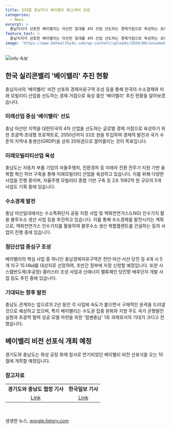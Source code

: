 ```yaml
---
title: 김태흠 충남지사 베이밸리 飛上채비 완료
categories:
  - News
excerpt: >
  충남지사가 선포한 베이밸리는 아산만 일대를 4차 산업 선도하는 경제거점으로 육성하는 초대형 프로젝트. 33조 원 투입, 2050년 GRDP 20위권 목표. 경기도와 협력, 모빌리티산업 중심 사업 추진 중. 나아가 충남경제자유구역 지정, 고속도로 건설 등으로 확장 진행 중. 
feature_text: >
  충남지사가 선포한 베이밸리는 아산만 일대를 4차 산업 선도하는 경제거점으로 육성하는 초대형 프로젝트. 33조 원 투입, 2050년 GRDP 20위권 목표. 경기도와 협력, 모빌리티산업 중심 사업 추진 중. 나아가 충남경제자유구역 지정, 고속도로 건설 등으로 확장 진행 중. 
image: 'https://www.behealthy4u.com/wp-content/uploads/2024/06/unnamed-file.png'
---
```


<p><img src="https://www.behealthy4u.com/wp-content/uploads/2024/06/unnamed-file.png" alt="info 속보" /></p>

<h2 data-ke-size="size26">한국 실리콘밸리 '베이밸리' 추진 현황</h2>

<p data-ke-size="size16">충남지사의 '베이밸리' 비전 선포와 경제자유구역 조성 등을 통해 한국의 수소경제와 미래 모빌리티 산업을 선도하는 경제 거점으로 육성 중인 '베이밸리' 추진 현황을 알아보겠습니다.</p>

<h3><b>미래산업 중심 '베이밸리' 선도</b></h3>

<p data-ke-size="size16">충남 아산만 지역을 대한민국의 4차 산업을 선도하는 글로벌 경제 거점으로 육성하기 위한 초광역·초대형 프로젝트로, 2050년까지 33조 원을 투입하여 경제적 발전과 국가 수준의 지역내 총생산(GRDP)을 상위 20위권으로 끌어올리는 것이 목표입니다.</p>

<h3><b>미래모빌리티산업 육성</b></h3>

<p data-ke-size="size16">충남도는 자동차 부품 기업의 자율주행차, 친환경차 등 미래차 전환 전주기 지원 기반 융복합 혁신 허브 구축을 통해 미래모빌리티 산업을 육성하고 있습니다. 이를 위해 다양한 사업을 진행 중이며, 자율주행 모빌리티 종합 기반 구축 등 2조 1082억 원 규모의 5개 사업도 기획 중에 있습니다.</p>

<h3><b>수소경제 발전</b></h3>

<p data-ke-size="size16">충남 아산일대에서는 수소특화단지 공동 지정 사업 및 액화천연가스(LNG) 인수기지 활용 블루수소 생산 사업 등을 추진하고 있습니다. 이를 통해 수소경제를 발전시키는 계획으로, 액화천연가스 인수기지를 활용하여 블루수소 생산 복합플랜트를 건설하는 등의 사업이 진행 중에 있습니다.</p>

<h3><b>첨단산업 중심구 조성</b></h3>

<p data-ke-size="size16">베이밸리의 핵심 사업 중 하나인 충남경제자유구역은 천안·아산·서산·당진 등 4개 시 5개 지구 15.14㎢를 대상지로 선정하여, 조만간 정부에 지정 신청할 예정입니다. 또한 시스템반도체(후공정) 클러스터 조성 사업과 신에너지 밸류체인 당진항 배후단지 개발 사업 등도 추진 중에 있습니다.</p>

<h3><b>기대되는 향후 발전</b></h3>

<p data-ke-size="size16">충남도 관계자는 앞으로의 2년 동안 각 사업에 속도가 붙으면서 구체적인 윤곽을 드러낼 것으로 예상하고 있으며, 특히 베이밸리는 수도권 집중 완화와 지방 주도 국가 균형발전 실현과 초광역 협력 성공 모델 마련을 위한 '힘쎈충남' 1호 과제로서의 기대가 크다고 전했습니다.</p>

<h2 data-ke-size="size26">베이밸리 비전 선포식 개최 예정</h2>

<p data-ke-size="size16">경기도와 충남도는 화성 공장 화재 참사로 연기되었던 베이밸리 비전 선포식을 오는 10월에 개최할 예정입니다.</p>

<h3><b>참고자료</b></h3>

<table>
    <tbody>
        <tr>
            <td style="text-align: center; height: 17px;"><b>경기도와 충남도 협정 기사</b></td>
            <td style="text-align: center; height: 17px;"><b>한국일보 기사</b></td>
        </tr>
        <tr>
            <td style="text-align: center; height: 17px;"><a href="https://www.examplelink1.com">Link</a></td>
            <td style="text-align: center; height: 17px;"><a href="https://www.examplelink2.com">Link</a></td>
        </tr>
    </tbody>
</table>

<p data-ke-size="size16">&nbsp;</p>
생생한 뉴스, <a href="https://qoogle.tistory.com" rel="dofollow">qoogle.tistory.com</a>


